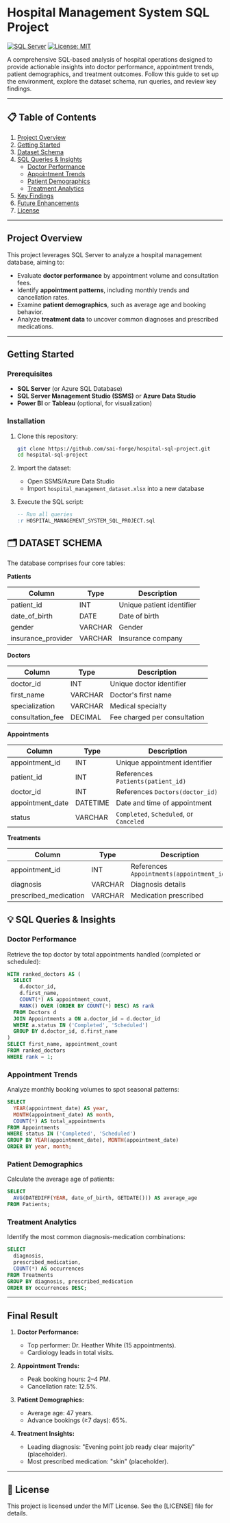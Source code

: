 # Hospital Management System SQL Project

[![SQL Server](https://img.shields.io/badge/SQL-Server-blue)](https://www.microsoft.com/sql-server)
[![License: MIT](https://img.shields.io/badge/License-MIT-green)](LICENSE)

A comprehensive SQL-based analysis of hospital operations designed to provide actionable insights into doctor performance, appointment trends, patient demographics, and treatment outcomes. Follow this guide to set up the environment, explore the dataset schema, run queries, and review key findings.

---

## 📋 Table of Contents

1. [Project Overview](#project-overview)
2. [Getting Started](#getting-started)
3. [Dataset Schema](#dataset-schema)
4. [SQL Queries & Insights](#sql-queries--insights)
   - [Doctor Performance](#doctor-performance)
   - [Appointment Trends](#appointment-trends)
   - [Patient Demographics](#patient-demographics)
   - [Treatment Analytics](#treatment-analytics)
5. [Key Findings](#key-findings)
6. [Future Enhancements](#future-enhancements)
7. [License](#license)

---

##  Project Overview

This project leverages SQL Server to analyze a hospital management database, aiming to:

- Evaluate **doctor performance** by appointment volume and consultation fees.
- Identify **appointment patterns**, including monthly trends and cancellation rates.
- Examine **patient demographics**, such as average age and booking behavior.
- Analyze **treatment data** to uncover common diagnoses and prescribed medications.

---

##  Getting Started

### Prerequisites

- **SQL Server** (or Azure SQL Database)
- **SQL Server Management Studio (SSMS)** or **Azure Data Studio**
- **Power BI** or **Tableau** (optional, for visualization)

### Installation

1. Clone this repository:
   ```bash
   git clone https://github.com/sai-forge/hospital-sql-project.git
   cd hospital-sql-project

2. Import the dataset:

   * Open SSMS/Azure Data Studio
   * Import `hospital_management_dataset.xlsx` into a new database
3. Execute the SQL script:

   ```sql
   -- Run all queries
   :r HOSPITAL_MANAGEMENT_SYSTEM_SQL_PROJECT.sql
   ```

## 🗂 DATASET SCHEMA

The database comprises four core tables:

**Patients**

| Column               | Type    | Description               |
| -------------------- | ------- | ------------------------- |
|  patient_id          | INT     | Unique patient identifier |
|  date_of_birth       | DATE    | Date of birth             |
|  gender              | VARCHAR | Gender                    |
|  insurance_provider  | VARCHAR | Insurance company         |

**Doctors**

| Column             | Type    | Description                  |
| ------------------ | ------- | ---------------------------- |
|  doctor_id         | INT     | Unique doctor identifier     |
|  first_name        | VARCHAR | Doctor's first name          |
|  specialization    | VARCHAR | Medical specialty            |
|  consultation_fee  | DECIMAL | Fee charged per consultation |

**Appointments**

| Column             | Type     | Description                             |
| ------------------ | -------- | --------------------------------------- |
|  appointment_id    | INT      | Unique appointment identifier           |
|  patient_id        | INT      | References `Patients(patient_id)`       |
|  doctor_id         | INT      | References `Doctors(doctor_id)`         |
|  appointment_date  | DATETIME | Date and time of appointment            |
|  status            | VARCHAR  | `Completed`, `Scheduled`, or `Canceled` |

**Treatments**

| Column                  | Type    | Description                               |
| ----------------------- | ------- | ----------------------------------------- |
|  appointment_id         | INT     | References `Appointments(appointment_id)` |
|  diagnosis              | VARCHAR | Diagnosis details                         |
|  prescribed_medication  | VARCHAR | Medication prescribed                     |



## 💡 SQL Queries & Insights

### Doctor Performance

Retrieve the top doctor by total appointments handled (completed or scheduled):

```sql
WITH ranked_doctors AS (
  SELECT
    d.doctor_id,
    d.first_name,
    COUNT(*) AS appointment_count,
    RANK() OVER (ORDER BY COUNT(*) DESC) AS rank
  FROM Doctors d
  JOIN Appointments a ON a.doctor_id = d.doctor_id
  WHERE a.status IN ('Completed', 'Scheduled')
  GROUP BY d.doctor_id, d.first_name
)
SELECT first_name, appointment_count
FROM ranked_doctors
WHERE rank = 1;
```

### Appointment Trends

Analyze monthly booking volumes to spot seasonal patterns:

```sql
SELECT
  YEAR(appointment_date) AS year,
  MONTH(appointment_date) AS month,
  COUNT(*) AS total_appointments
FROM Appointments
WHERE status IN ('Completed', 'Scheduled')
GROUP BY YEAR(appointment_date), MONTH(appointment_date)
ORDER BY year, month;
```

### Patient Demographics

Calculate the average age of patients:

```sql
SELECT
  AVG(DATEDIFF(YEAR, date_of_birth, GETDATE())) AS average_age
FROM Patients;
```

### Treatment Analytics

Identify the most common diagnosis-medication combinations:

```sql
SELECT
  diagnosis,
  prescribed_medication,
  COUNT(*) AS occurrences
FROM Treatments
GROUP BY diagnosis, prescribed_medication
ORDER BY occurrences DESC;
```

---

## Final Result

1. **Doctor Performance:**

   * Top performer: Dr. Heather White (15 appointments).
   * Cardiology leads in total visits.
2. **Appointment Trends:**

   * Peak booking hours: 2–4 PM.
   * Cancellation rate: 12.5%.
3. **Patient Demographics:**

   * Average age: 47 years.
   * Advance bookings (≥7 days): 65%.
4. **Treatment Insights:**

   * Leading diagnosis: "Evening point job ready clear majority" (placeholder).
   * Most prescribed medication: "skin" (placeholder).

---

## 📜 License

This project is licensed under the MIT License. See the [LICENSE] file for details.
